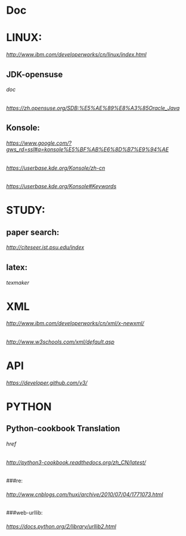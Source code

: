 # Doc
LINUX:
========
###### http://www.ibm.com/developerworks/cn/linux/index.html

JDK-opensuse
-----------------
######  doc
######  https://zh.opensuse.org/SDB:%E5%AE%89%E8%A3%85Oracle_Java

Konsole:
------------------
######  https://www.google.com/?gws_rd=ssl#q=konsole%E5%BF%AB%E6%8D%B7%E9%94%AE
######  https://userbase.kde.org/Konsole/zh-cn   
######  https://userbase.kde.org/Konsole#Keywords

STUDY:
==============
paper search:
-----------------
######  http://citeseer.ist.psu.edu/index

latex:
-----------------
######  texmaker

XML
=============
######  http://www.ibm.com/developerworks/cn/xml/x-newxml/
######  http://www.w3schools.com/xml/default.asp

API
======
######  https://developer.github.com/v3/

PYTHON
==================

Python-cookbook Translation
-----------------
######  href
######  http://python3-cookbook.readthedocs.org/zh_CN/latest/

###re:
######  http://www.cnblogs.com/huxi/archive/2010/07/04/1771073.html
###web-urllib:
######  https://docs.python.org/2/library/urllib2.html
